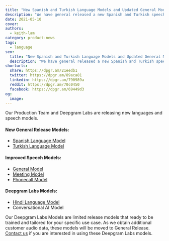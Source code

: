 ```yaml
---
title: "New Spanish and Turkish Language Models and Updated General Models"
description: "We have general released a new Spanish and Turkish speech model, improve all our general models and are limited releasing a Hindi and Conversational AI model"
date: 2021-05-10
cover: 
authors:
  - keith-lam
category: product-news
tags:
  - language
seo:
  title: "New Spanish and Turkish Language Models and Updated General Models"
  description: "We have general released a new Spanish and Turkish speech model, improve all our general models and are limited releasing a Hindi and Conversational AI model"
shorturls:
  share: https://dpgr.am/21eedb1
  twitter: https://dpgr.am/89aca81
  linkedin: https://dpgr.am/790989a
  reddit: https://dpgr.am/70c0450
  facebook: https://dpgr.am/69449d3
og:
  image: 
---
```


Our Production Team and Deepgram Labs are releasing new languages and speech models.

#### New General Release Models:

*   [Spanish Language Model](https://deepgram.com/changelog/improved-spanish-support/)
*   [Turkish Language Model](https://deepgram.com/changelog/improved-turkish-support/)

#### Improved Speech Models:

*   [General Model](https://deepgram.com/changelog/updated-general-model-english-us/)
*   [Meeting Model](https://deepgram.com/changelog/updated-meeting-model-english-us/)
*   [Phonecall Model](https://deepgram.com/changelog/updated-phonecall-model-english-us/)

#### Deepgram Labs Models:

*   [Hindi Language Model](https://deepgram.com/changelog/hindi-support/)
*   Conversational AI Model

Our Deepgram Labs Models are limited release models that ready to be trained and tailored for your specific use case.  As we obtain additional customer audio data, these models will be moved to General Release. [Contact us](https://www.deepgram.com/contact-us) if you are interested in using these Deepgram Labs models.
